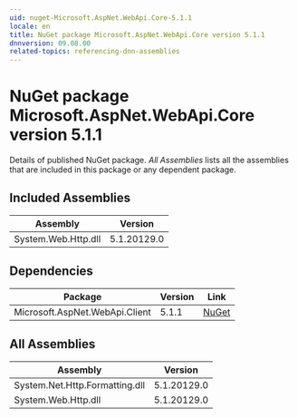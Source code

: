 ```yaml
---
uid: nuget-Microsoft.AspNet.WebApi.Core-5.1.1
locale: en
title: NuGet package Microsoft.AspNet.WebApi.Core version 5.1.1
dnnversion: 09.08.00
related-topics: referencing-dnn-assemblies
---
```


# NuGet package Microsoft.AspNet.WebApi.Core version 5.1.1
Details of published NuGet package.
*All Assemblies* lists all the assemblies that are included in this package or any dependent package.

## Included Assemblies

|Assembly|Version|
|---|---|
|System.Web.Http.dll|5.1.20129.0|

## Dependencies

|Package|Version|Link|
|---|---|---|
|Microsoft.AspNet.WebApi.Client|5.1.1|[NuGet](https://www.nuget.org/packages/Microsoft.AspNet.WebApi.Client/5.1.1)|

## All Assemblies

|Assembly|Version|
|---|---|
|System.Net.Http.Formatting.dll|5.1.20129.0|
|System.Web.Http.dll|5.1.20129.0|

